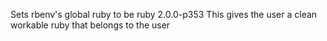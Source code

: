 Sets rbenv's global ruby to be ruby 2.0.0-p353
This gives the user a clean workable ruby that belongs to the user